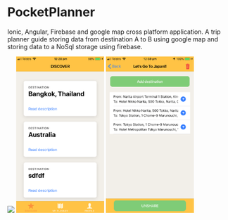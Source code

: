 # PocketPlanner
Ionic, Angular, Firebase and google map cross platform application. A trip planner guide storing data from destination A to B using google map and storing data to a NoSql storage using firebase.



<img src="https://github.com/purich-puri/PocketPlanner/blob/master/src/assets/unnamed.gif" width="200">
<img src="https://github.com/purich-puri/PocketPlanner/blob/master/src/assets/unnamed.png" width="200">
<img src="https://github.com/purich-puri/PocketPlanner/blob/master/src/assets/unnamed%20(1).png" width="200">
